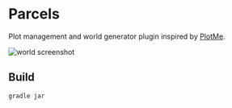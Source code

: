 # Parcels

Plot management and world generator plugin inspired by [PlotMe](https://github.com/WorldCretornica/PlotMe-Core).

![world screenshot](https://i.imgur.com/8Wq36rK.png)

## Build

```
gradle jar
```